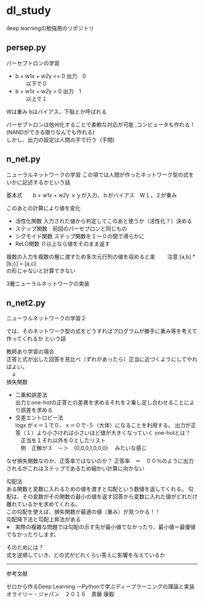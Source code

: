 # dl_study
deep learningの勉強用のリポジトリ

## persep.py

 パーセプトロンの学習

* b + w1*x + w2*y <= 0   出力　0  
　　以下で０  
* b + w1*x + w2*y >  0   出力　1  
　　以上で１

Wは重み
bはバイアス、下駄とか呼ばれる

パーセプトロンは他州化することで柔軟な対応が可能
,コンピュータも作れる！(NANDができる限りなんでも作れる)  
しかし、出力の設定は人間の手で行う（手間)

## n_net.py

 ニューラルネットワークの学習
 この項では人間が作ったネットワーク型の式をいかに記述するかという話

基本式　　b + w1*x + w2*y  ｘｙが入力、ｂがバイアス　W１，２が重み

このあとの計算により値を変化
* 活性化関数 入力された値から判定してこのあと使うか（活性化？）決める
* ステップ関数　前回のパーセプロンと同じもの
* シグモイド関数 ステップ関数を１〜０の間で滑らかに
* ReLO関数 ０以上なら値をそのまま返す

複数の入力を複数の層に渡すため多次元行列の値を収めると楽　　
	注意  [a,b] * [b,c] =  [a,c]   
の形じゃないと計算できない

3層ニューラルネットワークの実装


## n_net2.py
 ニューラルネットワークの学習２

 では、そのネットワーク型の式をどうすればプログラムが勝手に重み等を考えて作ってくれるか という話


教師あり学習の場合  
正答と式が出した回答を見比べ（ずれがあったら）正当に近づくようにしてやればよい。  
　↓  
損失関数  
* 二乗和誤差法  
	出力とone-hotの正答との差異を求めるそれを２乗し足し合わせることにより誤差を求める
* 交差エントロピー法  
	logx がｘ＝１で０、ｘ＝０で-５（大体）になることを利用する。
	出力が正答（１）より小さければ小さいほど値が大きくなっていく
one-hotとは？  
　正当を１それ以外を０としたリスト  
　例　正解が３　－＞　{0,0,0,1,0,0,0} 
　みたいな感じ

なぜ損失関数なのか、正答率ではないのか？
正答率　＝　００％のように出力されるがこれはステップであるため細かい計算に向かない

勾配法  
ある関数と変数に入れるための値を渡すと勾配という数値を返してくれる。
勾配は、その変数がその関数の最小の値を返す回答から変数に入れた値がどれだけ離れているかを求めてくれる。  
この勾配を使えば、損失関数が最適の値（重み）が見つかる！！  
勾配降下法と勾配上昇法がある  
※　実際の複雑な問題では勾配の示す先が最小値でなかったり、最小値＝最優値でなかったりします。



そのためには？  
式を逆順していき、どの式がどれくらい答えに影響を与えているか

***
参考文献

ゼロから作るDeep Learning ―Pythonで学ぶディープラーニングの理論と実装
オライリー・ジャパン　２０１６　斎藤 康毅 

